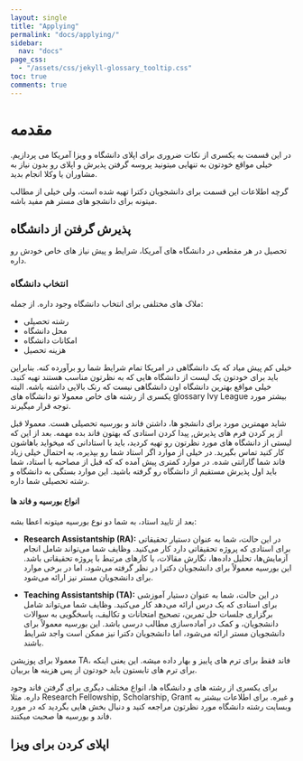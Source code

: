 ```yaml
---
layout: single
title: "Applying"
permalink: "docs/applying/"
sidebar: 
  nav: "docs"
page_css:
  - "/assets/css/jekyll-glossary_tooltip.css"
toc: true
comments: true
---
```


# مقدمه

در این قسمت به یکسری از نکات ضروری برای اپلای دانشگاه و ویزا آمریکا می پردازیم. خیلی مواقع خودتون به تنهایی میتونید پروسه گرفتن پذیرش و اپلای رو بدون نیاز به مشاوران یا وکلا انجام بدید.

گرچه اطلاعات این قسمت برای دانشجویان دکترا تهیه شده است، ولی خیلی از مطالب میتونه برای دانشجو های مستر هم مفید باشه.

## پذیرش گرفتن از دانشگاه
تحصیل در هر مقطعی در دانشگاه های آمریکا، شرایط و پیش نیاز های خاص خودش رو داره.

### انتخاب دانشگاه
ملاک های مختلفی برای انتخاب دانشگاه وجود داره. از جمله:
- رشته تحصیلی
- محل دانشگاه
- امکانات دانشگاه
- هزینه تحصیل


خیلی کم پیش میاد که یک دانشگاهی در امریکا تمام شرایط شما رو برآورده کنه. بنابراین باید برای خودتون یک لیست از دانشگاه هایی که به نظرتون مناسب هستند تهیه کنید. خیلی مواقع بهترین دانشگاه اون دانشگاهی نیست که رنک بالایی داشته باشه. البته یکسری از رشته های خاص معمولا تو دانشگاه های  glossary Ivy League بیشتر مورد توجه قرار میگیرند.

شاید مهمترین مورد برای دانشجو ها، داشتن فاند و بورسیه تحصیلی هست. معمولا قبل از پر کردن فرم های پذیرش, پیدا کردن استادی که بهتون فاند بده مهمه. بعد از این که لیستی از دانشگاه های مورد نظرتون رو تهیه کردید، باید با استادانی که میخواید باهاشون کار کنید تماس بگیرید. در خیلی از موارد اگر استاد شما رو بپذیره، به احتمال خیلی زیاد فاند شما گارانتی شده. در موارد کمتری پیش آمده که که قبل از مصاحبه با استاد، شما باید اول پذیرش مستقیم از دانشگاه رو گرفته باشید. این موارد بستگی به دانشگاه و رشته تحصیلی شما داره.

#### انواع بورسیه و فاند ها
بعد از تایید استاد، به شما دو نوع بورسیه میتونه اعطا بشه:
- **Research Assistantship (RA):**
در این حالت، شما به عنوان دستیار تحقیقاتی برای استادی که پروژه تحقیقاتی دارد کار می‌کنید. وظایف شما می‌تواند شامل انجام آزمایش‌ها، تحلیل داده‌ها، نگارش مقالات، یا کارهای مرتبط با پروژه تحقیقاتی باشد. این بورسیه معمولاً برای دانشجویان دکترا در نظر گرفته می‌شود، اما در برخی موارد برای دانشجویان مستر نیز ارائه می‌شود.

- **Teaching Assistantship (TA):** 
در این حالت، شما به عنوان دستیار آموزشی برای استادی که یک درس ارائه می‌دهد کار می‌کنید. وظایف شما می‌تواند شامل برگزاری جلسات حل تمرین، تصحیح امتحانات و تکالیف، پاسخگویی به سوالات دانشجویان، و کمک در آماده‌سازی مطالب درسی باشد. این بورسیه معمولاً برای دانشجویان مستر ارائه می‌شود، اما دانشجویان دکترا نیز ممکن است واجد شرایط باشند.

معمولا برای پوزیشن TA، فاند فقط برای ترم های پاییز و بهار داده میشه. این یعنی اینکه  برای ترم های تابستون باید خودتون از پس هزینه ها بربیان.

برای یکسری از رشته های و دانشگاه ها، انواع مختلف دیگری برای گرفتن فاند وجود داره. مثلا Research Fellowship, Scholarship, Grant و غیره. برای اطلاعات بیشتر به وبسایت رشته دانشگاه مورد نظرتون مراجعه کنید و دنبال بخش هایی بگردید که در مورد فاند و بورسیه ها صحبت میکنند.

## اپلای کردن برای ویزا
